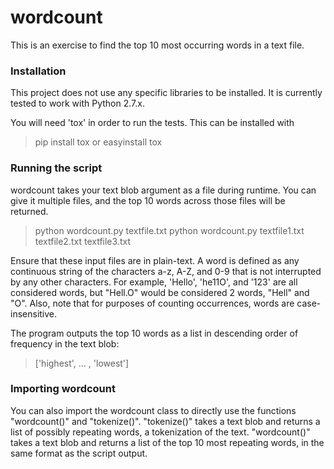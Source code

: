 # wordcount
This is an exercise to find the top 10 most occurring words in a text file.

### Installation
This project does not use any specific libraries to be installed. It is
currently tested to work with Python 2.7.x. 

You will need 'tox' in order to run the tests. This can be installed with
> pip install tox
or 
> easyinstall tox

### Running the script
wordcount takes your text blob argument as a file during runtime. You can 
give it multiple files, and the top 10 words across those files will be
returned. 
> python wordcount.py textfile.txt
> python wordcount.py textfile1.txt textfile2.txt textfile3.txt

Ensure that these input files are in plain-text. A word is defined as any 
continuous string of the characters a-z, A-Z, and 0-9 that is not 
interrupted by any other characters. For example, 'Hello', 'he11O', and '123'
are all considered words, but "Hell.O" would be considered 2 words,
"Hell" and "O". Also, note that for purposes of counting occurrences, words
are case-insensitive.

The program outputs the top 10 words as a list in descending order of
frequency in the text blob:
> ['highest', ... , 'lowest']

### Importing wordcount
You can also import the wordcount class to directly use the functions
"wordcount()" and "tokenize()". "tokenize()" takes a text blob and returns
a list of possibly repeating words, a tokenization of the text. "wordcount()"
takes a text blob and returns a list of the top 10 most repeating words, in 
the same format as the script output.
